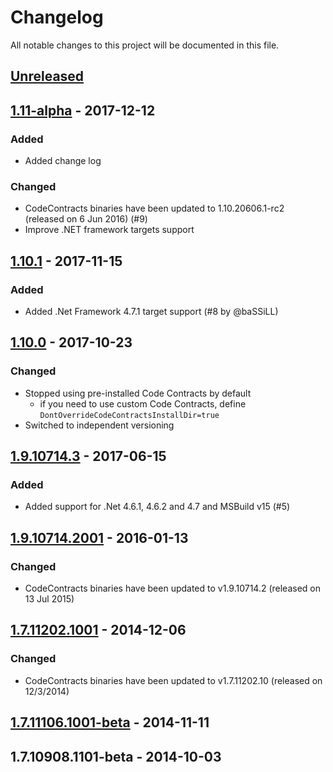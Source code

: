 # Changelog
All notable changes to this project will be documented in this file.

## [Unreleased]

## [1.11-alpha] - 2017-12-12
### Added
- Added change log
### Changed
- CodeContracts binaries have been updated to 1.10.20606.1-rc2 (released on 6 Jun 2016) (#9)
- Improve .NET framework targets support

## [1.10.1] - 2017-11-15
### Added
- Added .Net Framework 4.7.1 target support (#8 by @baSSiLL)

## [1.10.0] - 2017-10-23
### Changed
- Stopped using pre-installed Code Contracts by default
  - if you need to use custom Code Contracts, define `DontOverrideCodeContractsInstallDir=true`
- Switched to independent versioning

## [1.9.10714.3] - 2017-06-15
### Added
- Added support for .Net 4.6.1, 4.6.2 and 4.7 and MSBuild v15 (#5)

## [1.9.10714.2001] - 2016-01-13
### Changed
- CodeContracts binaries have been updated to v1.9.10714.2 (released on 13 Jul 2015)

## [1.7.11202.1001] - 2014-12-06
### Changed
- CodeContracts binaries have been updated to v1.7.11202.10 (released on 12/3/2014)

## [1.7.11106.1001-beta] - 2014-11-11

## 1.7.10908.1101-beta - 2014-10-03

[Unreleased]: https://github.com/igorbek/CodeContracts.MSBuild/compare/v1.11.0-alpha...HEAD
[1.11-alpha]: https://github.com/igorbek/CodeContracts.MSBuild/compare/v1.10.1...v1.11.0-alpha
[1.10.1]: https://github.com/igorbek/CodeContracts.MSBuild/compare/v1.10.0...v1.10.1
[1.10.0]: https://github.com/igorbek/CodeContracts.MSBuild/compare/v1.9.10714.3...v1.10.0
[1.9.10714.3]: https://github.com/igorbek/CodeContracts.MSBuild/compare/v1.9.10714.2001...v1.9.10714.3
[1.9.10714.2001]: https://github.com/igorbek/CodeContracts.MSBuild/compare/v1.7.11202.1001...v1.9.10714.2001
[1.7.11202.1001]: https://github.com/igorbek/CodeContracts.MSBuild/compare/v1.7.11106.1001-beta...v1.7.11202.1001
[1.7.11106.1001-beta]: https://github.com/igorbek/CodeContracts.MSBuild/compare/v1.7.10908.1101-beta...v1.7.11106.1001-beta

